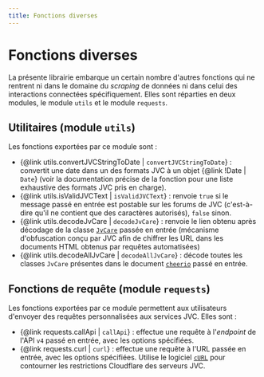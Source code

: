 ```yaml
---
title: Fonctions diverses
---
```


# Fonctions diverses

La présente librairie embarque un certain nombre d'autres fonctions qui ne rentrent ni dans le domaine du *scraping* de données ni dans celui des interactions connectées spécifiquement. Elles sont réparties en deux modules, le module `utils` et le module `requests`.

## Utilitaires (module `utils`)
Les fonctions exportées par ce module sont :
- {@link utils.convertJVCStringToDate | `convertJVCStringToDate`} : convertit une date dans un des formats JVC à un objet {@link !Date | `Date`} (voir la documentation précise de la fonction pour une liste exhaustive des formats JVC pris en charge).
- {@link utils.isValidJVCText | `isValidJVCText`} : renvoie `true` si le message passé en entrée est postable sur les forums de JVC (c'est-à-dire qu'il ne contient que des caractères autorisés), `false` sinon.
- {@link utils.decodeJvCare | `decodeJvCare`} : renvoie le lien obtenu après décodage de la classe [`JvCare`](https://jvflux.fr/Fonctionnement_technique_de_Jeuxvideo.com#JvCare) passée en entrée (mécanisme d'obfuscation conçu par JVC afin de chiffrer les URL dans les documents HTML obtenus par requêtes automatisées)
- {@link utils.decodeAllJvCare | `decodeAllJvCare`} : décode toutes les classes `JvCare` présentes dans le document [`cheerio`](https://www.npmjs.com/package/cheerio) passé en entrée.

## Fonctions de requête (module `requests`)
Les fonctions exportées par ce module permettent aux utilisateurs d'envoyer des requêtes personnalisées aux services JVC. Elles sont :
- {@link requests.callApi | `callApi`} : effectue une requête à l'*endpoint* de l'API `v4` passé en entrée, avec les options spécifiées.
- {@link requests.curl | `curl`} : effectue une requête à l'URL passée en entrée, avec les options spécifiées. Utilise le logiciel [`cURL`](https://curl.se/docs/manpage.html) pour contourner les restrictions Cloudflare des serveurs JVC.